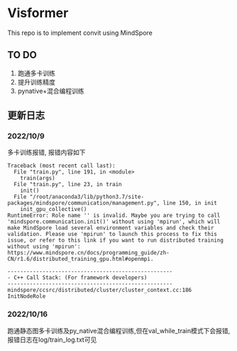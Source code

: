 # Visformer
This repo is to implement convit using MindSpore

## TO DO
1. 跑通多卡训练
2. 提升训练精度
3. pynative+混合编程训练

## 更新日志

### 2022/10/9

多卡训练报错, 报错内容如下

```
Traceback (most recent call last):
  File "train.py", line 191, in <module>
    train(args)
  File "train.py", line 23, in train
    init()
  File "/root/anaconda3/lib/python3.7/site-packages/mindspore/communication/management.py", line 150, in init
    init_gpu_collective()
RuntimeError: Role name '' is invalid. Maybe you are trying to call 'mindspore.communication.init()' without using 'mpirun', which will make MindSpore load several environment variables and check their validation. Please use 'mpirun' to launch this process to fix this issue, or refer to this link if you want to run distributed training without using 'mpirun': https://www.mindspore.cn/docs/programming_guide/zh-CN/r1.6/distributed_training_gpu.html#openmpi.

----------------------------------------------------
- C++ Call Stack: (For framework developers)
----------------------------------------------------
mindspore/ccsrc/distributed/cluster/cluster_context.cc:186 InitNodeRole
```

### 2022/10/16

跑通静态图多卡训练及py_native混合编程训练,但在val_while_train模式下会报错,
报错日志在log/train_log.txt可见
